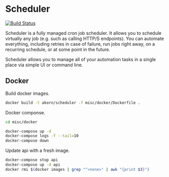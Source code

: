# Scheduler

[![Build Status](https://travis-ci.org/akornatskyy/scheduler.svg?branch=master)](https://travis-ci.org/akornatskyy/scheduler)

Scheduler is a fully managed cron job scheduler. It allows you to schedule
virtually any job (e.g. such as calling HTTP/S endpoints). You can automate
everything, including retries in case of failure, run jobs right away, on a recurring
schedule, or at some point in the future.

Scheduler allows you to manage all of your automation tasks in a single place via
simple UI or command line.

## Docker

Build docker images.

```sh
docker build -t akorn/scheduler -f misc/docker/Dockerfile .
```

Docker componse.

```sh
cd misc/docker

docker-compose up -d
docker-compose logs -f --tail=10
docker-compose down
```

Update api with a fresh image.

```sh
docker-compose stop api
docker-compose up -d api
docker rmi $(docker images | grep "^<none>" | awk "{print $3}")
```
